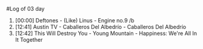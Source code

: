 #Log of 03 day

1. [00:00] Deftones - (Like) Linus - Engine no.9 /b
1. [12:41] Austin TV - Caballeros Del Albedrío - Caballeros Del Albedrío
1. [12:42] This Will Destroy You - Young Mountain - Happiness: We're All In It Together
